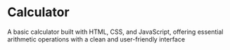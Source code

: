 # Calculator
A basic calculator built with HTML, CSS, and JavaScript, offering essential arithmetic operations with a clean and user-friendly interface

